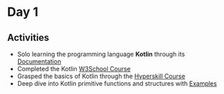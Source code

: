 # Day 1

## Activities

+ Solo learning the programming language **Kotlin** through its [Documentation](https://kotlinlang.org/docs/home.html)
+ Completed the Kotlin [W3School Course](https://www.w3schools.com/kotlin/exercise.php)
+ Grasped the basics of Kotlin through the [Hyperskill Course](https://hyperskill.org/tracks/18)
+ Deep dive into Kotlin primitive functions and structures with [Examples](https://play.kotlinlang.org/byExample)
